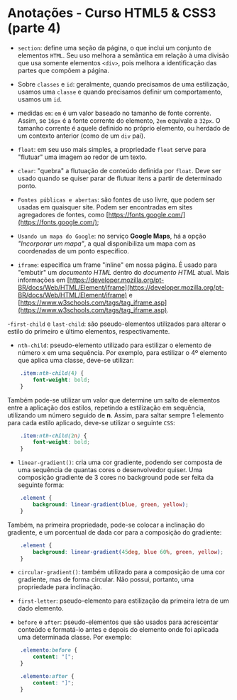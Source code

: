 # Anotações - Curso HTML5 & CSS3 (parte 4)

- `section`: define uma seção da página, o que inclui um conjunto de elementos `HTML`. Seu uso melhora a semântica em relação à uma divisão que usa somente elementos `<div>`, pois melhora a identificação das partes que compõem a página.

- Sobre `classes` e `id`: geralmente, quando precisamos de uma estilização, usamos uma `classe` e quando precisamos definir um comportamento, usamos um `id`.

- medidas `em`: `em` é um valor baseado no tamanho de fonte corrente. Assim, se `16px` é a fonte corrente do elemento, `2em` equivale a `32px`. O tamanho corrente é aquele definido no próprio elemento, ou herdado de um contexto anterior (como de um `div` pai).

- `float`: em seu uso mais simples, a propriedade `float` serve para "flutuar" uma imagem ao redor de um texto.

- `clear`: "quebra" a flutuação de conteúdo definida por `float`. Deve ser usado quando se quiser parar de flutuar itens a partir de determinado ponto.

- `Fontes públicas e abertas`: são fontes de uso livre, que podem ser usadas em quaisquer site. Podem ser encontradas em sites agregadores de fontes, como [https://fonts.google.com/](https://fonts.google.com/);

- `Usando um mapa do Google`: no serviço **Google Maps**, há a opção *"Incorporar um mapa"*, a qual disponibiliza um mapa com as coordenadas de um ponto específico.

- `iframe`: especifica um frame "inline" em nossa página. É usado para "embutir" um *documento HTML* dentro do *documento HTML* atual. Mais informações em [https://developer.mozilla.org/pt-BR/docs/Web/HTML/Element/iframe](https://developer.mozilla.org/pt-BR/docs/Web/HTML/Element/iframe) e [https://www.w3schools.com/tags/tag_iframe.asp](https://www.w3schools.com/tags/tag_iframe.asp).

-`first-child` e `last-child`: são pseudo-elementos utilizados para alterar o estilo do primeiro e último elementos, respectivamente.

- `nth-child`: pseudo-elemento utilizado para estilizar o elemento de número x em uma sequência. Por exemplo, para estilizar o 4º elemento que aplica uma classe, deve-se utilizar: 

```css
    .item:nth-child(4) {
        font-weight: bold;
    }
```

Também pode-se utilizar um valor que determine um salto de elementos entre a aplicação dos estilos, repetindo a estilização em sequência, utilizando um número seguido de **n**. Assim, para saltar sempre 1 elemento para cada estilo aplicado, deve-se utilizar o seguinte `CSS`:

```css
    .item:nth-child(2n) {
        font-weight: bold;
    }
```

- `linear-gradient()`: cria uma cor gradiente, podendo ser composta de uma sequência de quantas cores o desenvolvedor quiser. Uma composição gradiente de 3 cores no background pode ser feita da seguinte forma:

```css
    .element {
        background: linear-gradient(blue, green, yellow);
    }
```

Também, na primeira propriedade, pode-se colocar a inclinação do gradiente, e um porcentual de dada cor para a composição do gradiente:

```css
    .element {
        background: linear-gradient(45deg, blue 60%, green, yellow);
    }
```

- `circular-gradient()`: também utilizado para a composição de uma cor gradiente, mas de forma circular. Não possui, portanto, uma propriedade para inclinação.

- `first-letter`: pseudo-elemento para estilização da primeira letra de um dado elemento.

- `before` e `after`: pseudo-elementos que são usados para acrescentar conteúdo e formatá-lo antes e depois do elemento onde foi aplicada uma determinada classe. Por exemplo:

```css
    .elemento:before {
        content: "[";
    }

    .elemento:after {
        content: "]";	
    }
```

